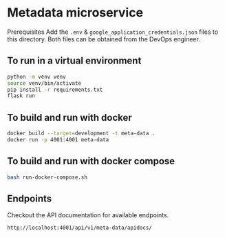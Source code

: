 # Metadata microservice

Prerequisites
Add the `.env` & `google_application_credentials.json` files to this directory. Both files can be obtained from the DevOps engineer.

## To run in a virtual environment

```bash
python -m venv venv
source venv/bin/activate
pip install -r requirements.txt
flask run
```

## To build and run with docker 

```bash
docker build --target=development -t meta-data .
docker run -p 4001:4001 meta-data
```

## To build and run with docker compose

```bash
bash run-docker-compose.sh
```

## Endpoints

Checkout the API documentation for available endpoints.
```http
http://localhost:4001/api/v1/meta-data/apidocs/
```

